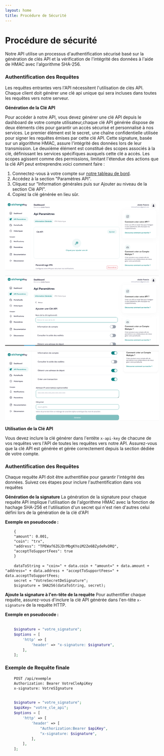 ```yaml
---
layout: home
title: Procédure de Sécurité 
---
```


# Procédure de sécurité

Notre API utilise un processus d'authentification sécurisé basé sur la génération de clés API et la vérification de l'intégrité des données à l'aide de HMAC avec l'algorithme SHA-256.

### Authentification des Requêtes

Les requêtes entrantes vers l'API nécessitent l'utilisation de clés API. Chaque client doit générer une clé api unique qui sera incluses dans toutes les requêtes vers notre serveur.

**Génération de la Clé API** 

Pour accéder à notre API, vous devez générer une clé API depuis le dashboard de votre compte utilisateur,chaque clé API générée dispose de deux éléments clés pour garantir un accès sécurisé et personnalisé à nos services. Le premier élément est le secret, une chaîne confidentielle utilisée pour signer les requêtes émises par cette clé API. Cette signature, basée sur un algorithme HMAC, assure l'intégrité des données lors de leur transmission. Le deuxième élément est constitué des scopes associés à la clé, définissant les services spécifiques auxquels cette clé a accès. Les scopes agissent comme des permissions, limitant l'étendue des actions que la clé API peut entreprendre.voici comment faire :

1. Connectez-vous à votre compte sur [notre tableau de bord](https://pay.izichange.com/login).
2. Accédez à la section "Paramètres API".
3. Cliquez sur "Information générales puis sur Ajouter au niveau de la section Clé API".
4. Copiez la clé générée en lieu sûr.

![alt image du dashboard generation pour la génération de clé api izichangepay](/assets/images/_img_gen_api_key.png)

![alt image du dashboard generation pour la génération de clé api izichangepay](/assets/images/_img_gen_api_key_form1.png)

![alt image du dashboard generation pour la génération de clé api izichangepay](/assets/images/_img_gen_api_key_form2.png)


**Utilisation de la Clé API** 

Vous devez inclure la clé générer dans l'entête `x-api-key` de chacune de vos requêtes vers l'API  de toutes les requêtes vers notre API. Assurez-vous que la clé API est générée et gérée correctement depuis la section dédiée de votre compte.

### Authentification des Requêtes

Chaque requête API doit être authentifiée pour garantir l'intégrité des données. Suivez ces étapes pour inclure l'authentification dans vos requêtes

**Génération de la signature**
La génération de la signature pour chaque requête API implique l'utilisation de l'algorithme HMAC avec la fonction de hachage SHA-256 et l'utilisation d'un secret qui n'est rien d'autres celui défini lors de la génération de la clé d'API

**Exemple en pseudocode :**

```
    {
    "amount": 0.001,
    "coin": "trx",
    "address": "TPEWaf6ZGJDrMbgKYoiM2Ze6BZydeRvDRQ",
    "acceptToSupportFees": true
    }

    dataToString = "coin=" + data.coin + "amount=" + data.amount + "address=" + data.address + "acceptToSupportFees=" + data.acceptToSupportFees;
    secret = "VotreSecretDeSignature";
    $signature = SHA256(dataToString, secret);

```

**Ajoute la signature à l'en-tête de la requête**
Pour authentifier chaque requête, assurez-vous d'inclure la clé API générée dans l'en-tête `x-signature` de la requête HTTP.

**Exemple en pseudocode :**
```php

    $signature = "votre_signature"; 
    $options = [
        'http' => [
            'header' => "x-signature: $signature",
        ],
    ];
```
### Exemple de Requête finale

```http
    POST /api/exemple
    Authorization: Bearer VotreCleApiKey
    x-signature: VotreSIgnature
```

```php

    $signature = "votre_signature"; 
    $apiKey= "votre_cle_api";
    $options = [
        'http' => [
            'header' => [
                "Authorization:Bearer $apiKey",
                "x-signature: $signature",
            ],
        ],
    ];
```